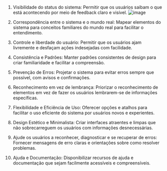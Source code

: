 1) Visibilidade do status do sistema: Permitir que os usuários saibam o que está acontecendo por meio de feedback claro e visível.
![image](https://github.com/felipereira10/Bertoti/assets/126419915/8ff0b9f7-8bd5-45af-bd20-fcfa66b7f52d)

2) Correspondência entre o sistema e o mundo real: Mapear elementos do sistema para conceitos familiares do mundo real para facilitar o entendimento.

3) Controle e liberdade do usuário: Permitir que os usuários ajam livremente e desfaçam ações indesejadas com facilidade.

4) Consistência e Padrões: Manter padrões consistentes de design para criar familiaridade e facilitar a compreensão.

5) Prevenção de Erros: Projetar o sistema para evitar erros sempre que possível, com avisos e confirmações.

6) Reconhecimento em vez de lembrança: Priorizar o reconhecimento de elementos em vez de fazer os usuários lembrarem-se de informações específicas.

7) Flexibilidade e Eficiência de Uso: Oferecer opções e atalhos para facilitar o uso eficiente do sistema por usuários novos e experientes.

8) Design Estético e Minimalista: Criar interfaces atraentes e limpas que não sobrecarreguem os usuários com informações desnecessárias.

9) Ajude os usuários a reconhecer, diagnosticar e se recuperar de erros: Fornecer mensagens de erro claras e orientações sobre como resolver problemas.

10) Ajuda e Documentação: Disponibilizar recursos de ajuda e documentação que sejam facilmente acessíveis e compreensíveis.

  
